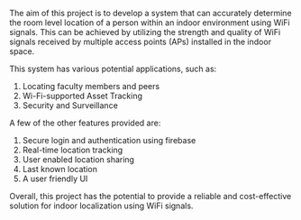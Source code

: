 The aim of this project is to develop a system that can accurately determine the room level location of a person within an indoor environment using WiFi signals. This can be achieved by utilizing the strength and quality of WiFi signals received by multiple access points (APs) installed in the indoor space.

This system has various potential applications, such as:
1. Locating faculty members and peers
2. Wi-Fi-supported Asset Tracking
3. Security and Surveillance

A few of the other features provided are:
1. Secure login and authentication using firebase
2. Real-time location tracking
3. User enabled location sharing
4. Last known location
5. A user friendly UI

Overall, this project has the potential to provide a reliable and cost-effective solution for indoor localization using WiFi signals.

